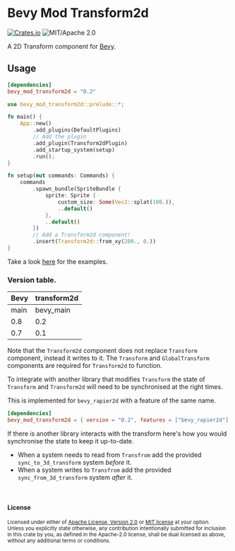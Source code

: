 # Bevy Mod Transform2d
[![Crates.io](https://img.shields.io/crates/v/bevy_mod_transform2d.svg)](https://crates.io/crates/bevy_mod_transform2d)
![MIT/Apache 2.0](https://img.shields.io/badge/license-MIT%2FApache-blue.svg)

A 2D Transform component for [Bevy](https://github.com/bevyengine/bevy).

## Usage
```toml
[dependencies]
bevy_mod_transform2d = "0.2"
```
```rust
use bevy_mod_transform2d::prelude::*;

fn main() {
    App::new()
        .add_plugins(DefaultPlugins)
        // Add the plugin
        .add_plugin(Transform2dPlugin)
        .add_startup_system(setup)
        .run();
}

fn setup(mut commands: Commands) {
    commands
        .spawn_bundle(SpriteBundle {
            sprite: Sprite {
                custom_size: Some(Vec2::splat(100.)),
                ..default()
            },
            ..default()
        })
        // Add a Transform2d component!
        .insert(Transform2d::from_xy(200., 0.))
}
```

Take a look [here](examples) for the examples.

### Version table.

|Bevy  |transform2d|
|-     |-          |
| main |bevy_main  |
| 0.8  |0.2        |
| 0.7  |0.1        |

Note that the `Transform2d` component does not replace `Transform` component, instead it writes to it. The `Transform` and `GlobalTransform` components are required for `Transform2d` to function.

To integrate with another library that modifies `Transform` the state of `Transform` and `Transform2d` will need to be synchronised at the right times.

This is implemented for `bevy_rapier2d` with a feature of the same name.

```toml
[dependencies]
bevy_mod_transform2d = { version = "0.2", features = ["bevy_rapier2d"] }
```

If there is another library interacts with the transform here's how you would synchronise the state to keep it up-to-date.

* When a system needs to read from `Transfrom` add the provided `sync_to_3d_transform` system *before* it.
* When a system writes to `Transfrom` add the provided `sync_from_3d_transform` system *after* it.


<br>

#### License

<sup>
Licensed under either of <a href="LICENSE-APACHE">Apache License, Version
2.0</a> or <a href="LICENSE-MIT">MIT license</a> at your option.
</sup>

<br>

<sub>
Unless you explicitly state otherwise, any contribution intentionally submitted
for inclusion in this crate by you, as defined in the Apache-2.0 license, shall
be dual licensed as above, without any additional terms or conditions.
</sub>